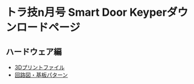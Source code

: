 # トラ技n月号 Smart Door Keyperダウンロードページ

## ハードウェア編
* [3Dプリントファイル](3DPrint/README.md)
* [回路図・基板パターン](Circuit/README.md)
